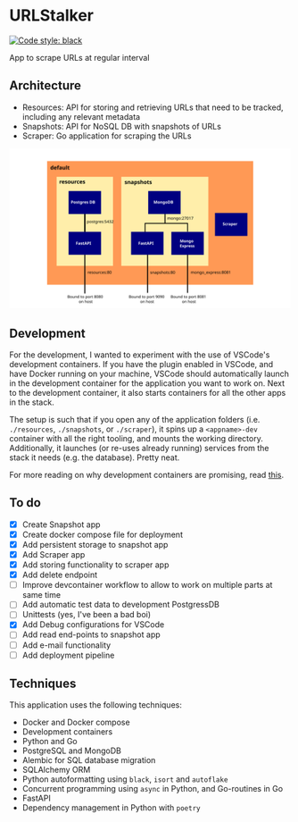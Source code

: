 # URLStalker 

[![Code style: black](https://img.shields.io/badge/code%20style-black-000000.svg)](https://github.com/psf/black)

App to scrape URLs at regular interval

## Architecture 

* Resources: API for storing and retrieving URLs that need to be tracked, including any relevant metadata
* Snapshots: API for NoSQL DB with snapshots of URLs 
* Scraper: Go application for scraping the URLs 

![Architecture](docs/architecture.svg)

## Development 

For the development, I wanted to experiment with the use of VSCode's development containers. If you have the plugin enabled in VSCode, and have Docker running on your machine, VSCode should automatically launch in the development container for the application you want to work on. Next to the development container, it also starts containers for all the other apps in the stack. 

The setup is such that if you open any of the application folders (i.e. `./resources`, `./snapshots`, or `./scraper`), it spins up a `<appname>-dev` container with all the right tooling, and mounts the working directory. Additionally, it launches (or re-uses already running) services from the stack it needs (e.g. the database). Pretty neat. 

For more reading on why development containers are promising, read [this](https://www.infoq.com/articles/devcontainers/). 

## To do

- [x] Create Snapshot app 
- [x] Create docker compose file for deployment 
- [x] Add persistent storage to snapshot app 
- [x] Add Scraper app 
- [x] Add storing functionality to scraper app 
- [x] Add delete endpoint
- [ ] Improve devcontainer workflow to allow to work on multiple parts at same time
- [ ] Add automatic test data to development PostgressDB
- [ ] Unittests (yes, I've been a bad boi)
- [X] Add Debug configurations for VSCode
- [ ] Add read end-points to snapshot app
- [ ] Add e-mail functionality  
- [ ] Add deployment pipeline 

## Techniques

This application uses the following techniques: 

- Docker and Docker compose 
- Development containers 
- Python and Go
- PostgreSQL and MongoDB 
- Alembic for SQL database migration
- SQLAlchemy ORM
- Python autoformatting using `black`, `isort` and `autoflake`
- Concurrent programming using `async` in Python, and Go-routines in Go
- FastAPI 
- Dependency management in Python with `poetry`

